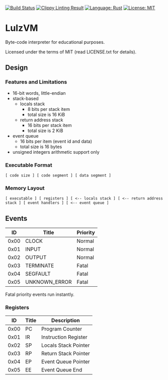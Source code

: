 [![Build Status](https://api.travis-ci.org/alopatindev/lulzvm.svg?branch=master)](https://travis-ci.org/alopatindev/lulzvm)
[![Clippy Linting Result](https://clippy.bashy.io/github/alopatindev/lulzvm/master/badge.svg)](https://clippy.bashy.io/github/alopatindev/lulzvm/master/log)
[![Language: Rust](https://img.shields.io/badge/language-Rust-orange.svg)](http://www.rust-lang.org/)
[![License: MIT](https://img.shields.io/badge/license-MIT-blue.svg)](LICENSE.txt)

LulzVM
======

Byte-code interpreter for educational purposes.

Licensed under the terms of MIT (read LICENSE.txt for details).

## Design

### Features and Limitations
- 16-bit words, little-endian
- stack-based
    - locals stack
        - 8 bits per stack item
        - total size is 16 KiB
    - return address stack
        - 16 bits per stack item
        - total size is 2 KiB
- event queue
    - 16 bits per item (event id and data)
    - total size is 16 bytes
- unsigned integers arithmetic support only

### Executable Format
```
[ code size ] [ code segment ] [ data segment ]
```

### Memory Layout
```
[ executable ] [ registers ] [ <-- locals stack ] [ <-- return address stack ] [ event handlers ] [ <-- event queue ]
```

## Events
|ID  |Title           |Priority|
|----|----------------|--------|
|0x00|CLOCK           |Normal  |
|0x01|INPUT           |Normal  |
|0x02|OUTPUT          |Normal  |
|0x03|TERMINATE       |Fatal   |
|0x04|SEGFAULT        |Fatal   |
|0x05|UNKNOWN_ERROR   |Fatal   |

Fatal priority events run instantly.

### Registers
|ID  |Title|Description         |
|----|-----|--------------------|
|0x00|PC   |Program Counter     |
|0x01|IR   |Instruction Register|
|0x02|SP   |Locals Stack Pointer|
|0x03|RP   |Return Stack Pointer|
|0x04|EP   |Event Queue Pointer |
|0x05|EE   |Event Queue End     |
